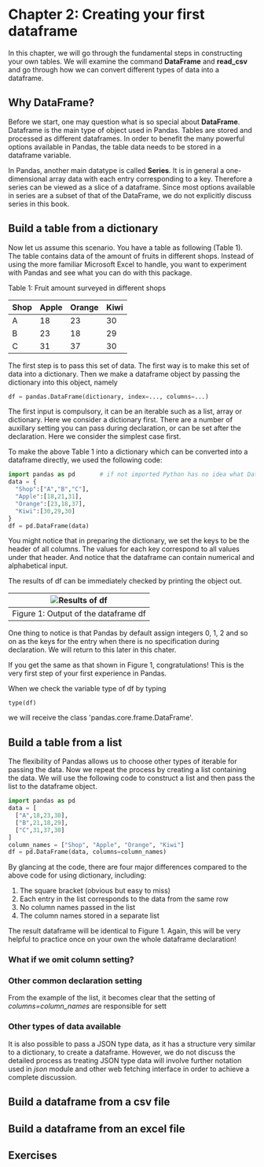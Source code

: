 # Chapter 2: Creating your first dataframe

In this chapter, we will go through the fundamental steps in constructing your own 
tables. We will examine the command **DataFrame** and **read_csv** and go through 
how we can convert different types of data into a dataframe.

## Why DataFrame?

Before we start, one may question what is so special about **DataFrame**. Dataframe is 
the main type of object used in Pandas. Tables are stored and processed as different
dataframes. In order to benefit the many powerful options available in Pandas, 
the table data needs to be stored in a dataframe variable. 

In Pandas, another main datatype is called **Series**. It is in general a one-dimensional
array data with each entry corresponding to a key. Therefore a series can be viewed
as a slice of a dataframe. Since most options available in series are a subset of that 
of the DataFrame, we do not explicitly discuss series in this book. 

## Build a table from a dictionary

Now let us assume this scenario. You have a table as following (Table 1). The table 
contains data of the amount of fruits in different shops. Instead of using the more 
familiar Microsoft Excel to handle, you want to experiment with Pandas and see what 
you can do with this package.

Table 1: Fruit amount surveyed in different shops

| Shop | Apple | Orange | Kiwi |
| ---- | ----- | ------ | ---- |
|  A   |  18   |   23   |  30  |
|  B   |  23   |   18   |  29  |
|  C   |  31   |   37   |  30  |

The first step is to pass this set of data. The first way is to make this set of data
into a dictionary. Then we make a dataframe object by passing the dictionary into 
this object, namely

```python
df = pandas.DataFrame(dictionary, index=..., columns=...)
```

The first input is compulsory, it can be an iterable such as a list, array or dictionary.
Here we consider a dictionary first. There are a number of auxillary setting you can
pass during declaration, or can be set after the declaration. Here we consider the 
simplest case first. 

To make the above Table 1 into a dictionary which can be converted into a dataframe 
directly, we used the following code:

```python
import pandas as pd       # if not imported Python has no idea what DataFrame means!
data = {
  "Shop":["A","B","C"],
  "Apple":[18,21,31],
  "Orange":[23,18,37],
  "Kiwi":[30,29,30]
}
df = pd.DataFrame(data)
```

You might notice that in preparing the dictionary, we set the keys to be the header of 
all columns. The values for each key correspond to all values under that header. And notice
that the dataframe can contain numerical and alphabetical input.

The results of df can be immediately checked by printing the object out.

|![Results of df](https://github.com/scleung-astro/learning_pandas_from_zero/blob/main/figures/chapter2_fig1.png)|
|-|
|Figure 1: Output of the dataframe df|

One thing to notice is that Pandas by default assign integers 0, 1, 2 and so on as 
the keys for the entry when there is no specification during declaration. We will 
return to this later in this chater. 

If you get the same as that shown in Figure 1, congratulations! This is the very first
step of your first experience in Pandas. 

When we check the variable type of df by typing
```
type(df)
```
we will receive the class 'pandas.core.frame.DataFrame'.

## Build a table from a list

The flexibility of Pandas allows us to choose other types of iterable for passing 
the data. Now we repeat the process by creating a list containing the data. We will
use the following code to construct a list and then pass the list to the dataframe
object.

```python
import pandas as pd       
data = [
  ["A",18,23,30],
  ["B",21,18,29],
  ["C",31,37,30]
]
column_names = ["Shop", "Apple", "Orange", "Kiwi"] 
df = pd.DataFrame(data, columns=column_names)
```

By glancing at the code, there are four major differences compared to the above code for
using dictionary, including:  

1. The square bracket (obvious but easy to miss)  
2. Each entry in the list corresponds to the data from the same row 
3. No column names passed in the list 
4. The column names stored in a separate list

The result dataframe will be identical to Figure 1. Again, this will be very helpful 
to practice once on your own the whole dataframe declaration!

### What if we omit column setting?



### Other common declaration setting

From the example of the list, it becomes clear that the setting of *columns=column_names*
are responsible for sett


### Other types of data available

It is also possible to pass a JSON type data, as it has a structure very similar to a 
dictionary, to create a dataframe. However, we do not discuss the detailed process
as treating JSON type data will involve further notation used in *json* module 
and other web fetching interface in order to achieve a complete discussion. 

## Build a dataframe from a csv file


## Build a dataframe from an excel file

## Exercises 




